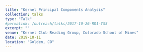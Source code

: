 ```yaml
---
title: "Kernel Principal Components Analysis"
collection: talks
type: "Talk"
#permalink: /outreach/talks/2017-10-26-RD1-YSS
excerpt: ""
venue: "Kernel Club Reading Group, Colorado School of Mines"
date: 2019-10-11
location: "Golden, CO"
---
```



